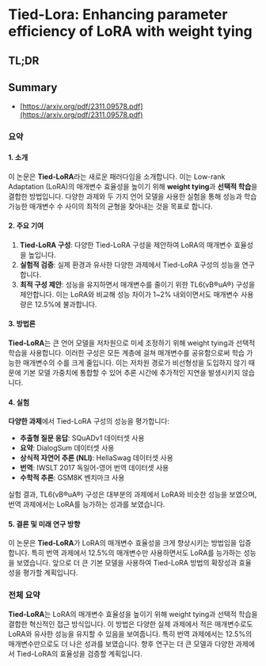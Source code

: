 # Tied-Lora: Enhancing parameter efficiency of LoRA with weight tying
## TL;DR
## Summary
- [https://arxiv.org/pdf/2311.09578.pdf](https://arxiv.org/pdf/2311.09578.pdf)

### 요약

#### 1. 소개
이 논문은 **Tied-LoRA**라는 새로운 패러다임을 소개합니다. 이는 Low-rank Adaptation (LoRA)의 매개변수 효율성을 높이기 위해 **weight tying**과 **선택적 학습**을 결합한 방법입니다. 다양한 과제와 두 가지 언어 모델을 사용한 실험을 통해 성능과 학습 가능한 매개변수 수 사이의 최적의 균형을 찾아내는 것을 목표로 합니다.

#### 2. 주요 기여
1. **Tied-LoRA 구성**: 다양한 Tied-LoRA 구성을 제안하여 LoRA의 매개변수 효율성을 높입니다.
2. **실험적 검증**: 실제 환경과 유사한 다양한 과제에서 Tied-LoRA 구성의 성능을 연구합니다.
3. **최적 구성 제안**: 성능을 유지하면서 매개변수를 줄이기 위한 TL6(vB®uA®) 구성을 제안합니다. 이는 LoRA와 비교해 성능 차이가 1~2% 내외이면서도 매개변수 사용량은 12.5%에 불과합니다.

#### 3. 방법론
**Tied-LoRA**는 큰 언어 모델을 저차원으로 미세 조정하기 위해 weight tying과 선택적 학습을 사용합니다. 이러한 구성은 모든 계층에 걸쳐 매개변수를 공유함으로써 학습 가능한 매개변수의 수를 크게 줄입니다. 이는 저차원 경로가 비선형성을 도입하지 않기 때문에 기본 모델 가중치에 통합할 수 있어 추론 시간에 추가적인 지연을 발생시키지 않습니다.

#### 4. 실험
**다양한 과제**에서 Tied-LoRA 구성의 성능을 평가합니다:
- **추출형 질문 응답**: SQuADv1 데이터셋 사용
- **요약**: DialogSum 데이터셋 사용
- **상식적 자연어 추론 (NLI)**: HellaSwag 데이터셋 사용
- **번역**: IWSLT 2017 독일어-영어 번역 데이터셋 사용
- **수학적 추론**: GSM8K 벤치마크 사용

실험 결과, TL6(vB®uA®) 구성은 대부분의 과제에서 LoRA와 비슷한 성능을 보였으며, 번역 과제에서는 LoRA를 능가하는 성과를 보였습니다.

#### 5. 결론 및 미래 연구 방향
이 논문은 **Tied-LoRA**가 LoRA의 매개변수 효율성을 크게 향상시키는 방법임을 입증합니다. 특히 번역 과제에서 12.5%의 매개변수만 사용하면서도 LoRA를 능가하는 성능을 보였습니다. 앞으로 더 큰 기본 모델을 사용하여 Tied-LoRA 방법의 확장성과 효율성을 평가할 계획입니다.

### 전체 요약
**Tied-LoRA**는 LoRA의 매개변수 효율성을 높이기 위해 weight tying과 선택적 학습을 결합한 혁신적인 접근 방식입니다. 이 방법은 다양한 실제 과제에서 적은 매개변수로도 LoRA와 유사한 성능을 유지할 수 있음을 보여줍니다. 특히 번역 과제에서는 12.5%의 매개변수만으로도 더 나은 성과를 보였습니다. 향후 연구는 더 큰 모델과 다양한 과제에서 Tied-LoRA의 효율성을 검증할 계획입니다.